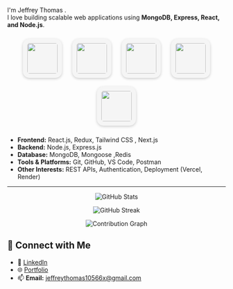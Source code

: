 I'm Jeffrey Thomas .  
I love building scalable web applications using **MongoDB, Express, React, and Node.js**.  

<p align="center">
  <!-- React -->
  <img src="https://skillicons.dev/icons?i=react" width="70" height="70" style="border-radius:15px; margin:10px; padding:10px; background:#f5f5f5; box-shadow: 0px 2px 6px rgba(0,0,0,0.2);" />
  <!-- Node.js -->
  <img src="https://skillicons.dev/icons?i=nodejs" width="70" height="70" style="border-radius:15px; margin:10px; padding:10px; background:#f5f5f5; box-shadow: 0px 2px 6px rgba(0,0,0,0.2);" />
  <!-- Express -->
  <img src="https://skillicons.dev/icons?i=express" width="70" height="70" style="border-radius:15px; margin:10px; padding:10px; background:#f5f5f5; box-shadow: 0px 2px 6px rgba(0,0,0,0.2);" />
  <!-- MongoDB -->
  <img src="https://skillicons.dev/icons?i=mongodb" width="70" height="70" style="border-radius:15px; margin:10px; padding:10px; background:#f5f5f5; box-shadow: 0px 2px 6px rgba(0,0,0,0.2);" />
  <!-- GitHub -->
  <img src="https://skillicons.dev/icons?i=github" width="70" height="70" style="border-radius:15px; margin:10px; padding:10px; background:#f5f5f5; box-shadow: 0px 2px 6px rgba(0,0,0,0.2);" />
</p>

- **Frontend:** React.js, Redux, Tailwind CSS , Next.js
- **Backend:** Node.js, Express.js  
- **Database:** MongoDB, Mongoose ,Redis  
- **Tools & Platforms:** Git, GitHub, VS Code, Postman  
- **Other Interests:** REST APIs, Authentication, Deployment (Vercel, Render)  

---


<p align="center">
  <img src="https://github-readme-stats.vercel.app/api?username=Jeffrey-Thomass&show_icons=true&theme=radical" alt="GitHub Stats" />
</p>


<p align="center">
  <img src="https://github-readme-streak-stats.herokuapp.com?user=Jeffrey-Thomass&theme=tokyonight&hide_border=true" alt="GitHub Streak" />
</p>

<p align="center">
  <img src="https://github-readme-activity-graph.vercel.app/graph?username=Jeffrey-Thomass&theme=react-dark" alt="Contribution Graph" />
</p>



## 🤝 Connect with Me
- 💼 [LinkedIn]([https://www.linkedin.com/in/your-linkedin](https://www.linkedin.com/in/jeffrey-thomas-49000826b/))  
- 🌐 [Portfolio](https://your-portfolio-link.com)  
- 📫 **Email:** jeffreythomas10566x@gmail.com  




